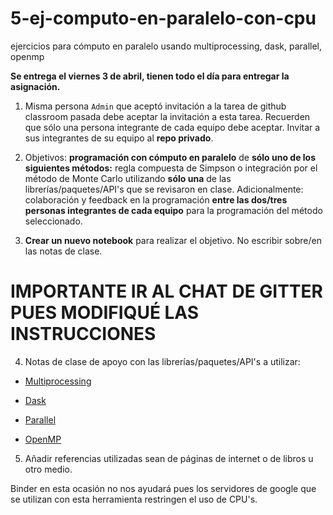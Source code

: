 # 5-ej-computo-en-paralelo-con-cpu
ejercicios para cómputo en paralelo usando multiprocessing, dask, parallel, openmp


**Se entrega el viernes 3 de abril, tienen todo el día para entregar la asignación.**

1. Misma persona `Admin` que aceptó invitación a la tarea de github classroom pasada debe aceptar la invitación a esta tarea. Recuerden que sólo una persona integrante de cada equipo debe aceptar. Invitar a sus integrantes de su equipo al **repo privado**. 

2. Objetivos: **programación con cómputo en paralelo** de **sólo uno de los siguientes métodos:** regla compuesta de Simpson o integración por el método de Monte Carlo utilizando **sólo una** de las librerías/paquetes/API's que se revisaron en clase. Adicionalmente: colaboración y feedback en la programación **entre las dos/tres personas integrantes de cada equipo** para la programación del método seleccionado.

3. **Crear un nuevo notebook** para realizar el objetivo. No escribir sobre/en las notas de clase.

# IMPORTANTE IR AL CHAT DE GITTER PUES MODIFIQUÉ LAS INSTRUCCIONES

4. Notas de clase de apoyo con las librerías/paquetes/API's a utilizar:

  * [Multiprocessing](https://github.com/ITAM-DS/analisis-numerico-computo-cientifico/blob/master/temas/II.computo_paralelo/2.2.Python_multiprocessing.ipynb)
  
  * [Dask](https://github.com/ITAM-DS/analisis-numerico-computo-cientifico/blob/master/temas/II.computo_paralelo/2.2.Python_dask.ipynb)
  
  * [Parallel](https://github.com/ITAM-DS/analisis-numerico-computo-cientifico/blob/master/temas/II.computo_paralelo/2.2.R_parallel.ipynb)
  
  * [OpenMP](https://github.com/ITAM-DS/analisis-numerico-computo-cientifico/blob/master/temas/II.computo_paralelo/2.2.C_OpenMP.ipynb)


5. Añadir referencias utilizadas sean de páginas de internet o de libros u otro medio.

Binder en esta ocasión no nos ayudará pues los servidores de google que se utilizan con esta herramienta restringen el uso de CPU's.
